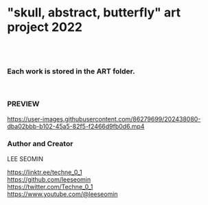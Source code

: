 # "skull, abstract, butterfly" art project 2022

  <br/>   <br/>  
  
### Each work is stored in the ART folder.  

<br/>  


### PREVIEW
https://user-images.githubusercontent.com/86279699/202438080-dba02bbb-b102-45a5-82f5-f2466d9fb0d6.mp4


  

### Author and Creator
 
 LEE SEOMIN
 
 https://linktr.ee/techne_0_1
   <br/> 
 https://github.com/leeseomin 
  <br/> 
 https://twitter.com/Techne_0_1
 <br/>
 https://www.youtube.com/@leeseomin
  <br/>
